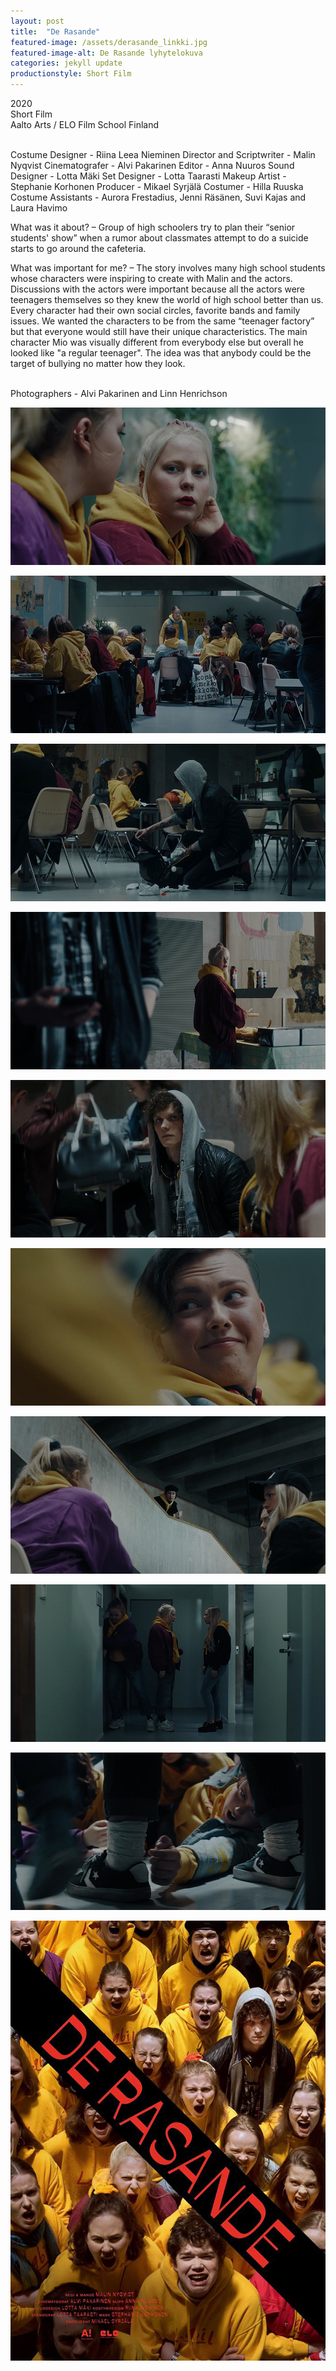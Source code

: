 ```yaml
---
layout: post
title:  "De Rasande"
featured-image: /assets/derasande_linkki.jpg
featured-image-alt: De Rasande lyhytelokuva
categories: jekyll update
productionstyle: Short Film
---
```

  2020  
  Short Film  
  Aalto Arts / ELO Film School Finland  
  <br/>
<p></p>
  Costume Designer - Riina Leea Nieminen  
  Director and Scriptwriter - Malin Nyqvist  
  Cinematografer - Alvi Pakarinen  
  Editor - Anna Nuuros  
  Sound Designer - Lotta Mäki  
  Set Designer - Lotta Taarasti  
  Makeup Artist - Stephanie Korhonen  
  Producer - Mikael Syrjälä  
  Costumer - Hilla Ruuska  
  Costume Assistants - Aurora Frestadius, Jenni Räsänen, Suvi Kajas and Laura Havimo  
  <br/>
<p></p>
<div class="post-text-alone">  
  What was it about? – Group of high schoolers try to plan their “senior students' show”  when a rumor about classmates attempt to do a suicide starts to go around the cafeteria.  
<p></p>
  What was important for me? – The story involves many high school students whose characters were inspiring to create with Malin and the actors. Discussions with the actors were important because all the actors were teenagers themselves so they knew the world of high school better than us. Every character had their own social circles, favorite bands and family issues. We wanted the characters to be from the same “teenager factory” but that everyone would still have their unique characteristics. The main character Mio was visually different from everybody else but overall he looked like "a regular teenager". The idea was that anybody could be the target of bullying no matter how they look.  
</div>
<p></p>

  
  <br/>
  Photographers - Alvi Pakarinen and Linn Henrichson

![alt text](/assets/projects/derasande2.jpg)

![alt text](/assets/projects/derasande3.jpg)

![alt text](/assets/projects/derasande9.jpg)  

![alt text](/assets/projects/derasande4.jpg)

![alt text](/assets/projects/derasande10.jpg)  

![alt text](/assets/projects/derasande5.jpg)

![alt text](/assets/projects/derasande6.jpg)

![alt text](/assets/projects/derasande7.jpg)

![alt text](/assets/projects/derasande8.jpg)

![alt text](/assets/projects/derasande1.jpg)